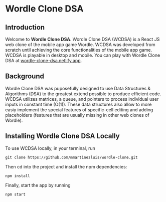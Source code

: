 # Wordle Clone DSA

## Introduction
Welcome to __Wordle Clone DSA__. Wordle Clone DSA (WCDSA) is a React JS web clone of the mobile app game Wordle. WCDSA was developed from scratch until achieving the core functionalities of the mobile app game. WCDSA is playable in desktop and mobile. You can play with Wordle Clone DSA at [wordle-clone-dsa.netlify.app](https://wordle-clone-dsa.netlify.app/).

## Background
Wordle Clone DSA was puposefully designed to use Data Structures & Algorithms (DSA) to the greatest extend possible to produce efficient code. WCDSA utilizes matrices, a queue, and pointers to process individual user inputs in constant time (O(1)). These data structures also allow to more easiy implement the special features of specific-cell editing and adding placeholders (features that are usually missing in other web clones of Wordle). 

## Installing Wordle Clone DSA Locally
To use WCDSA locally, in your terminal, run
```
git clone https://github.com/mmartinezluis/wordle-clone.git
```

Then cd into the project and install the npm dependencies:
```
npm install
```

Finally, start the app by running
```
npm start
```